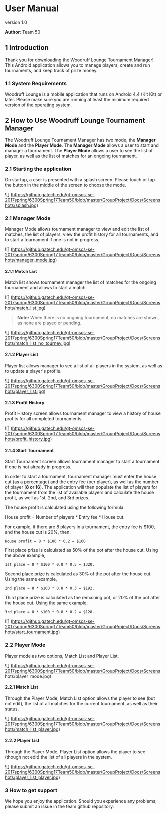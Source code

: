 # User Manual

version 1.0

**Author**: Team 50

## 1 Introduction

Thank you for downloading the Woodruff Lounge Tournament Manager! This Android application allows you to manage players, create and run tournaments, and keep track of prize money. 

### 1.1 System Requirements

Woodruff Lounge	is a mobile application that runs on Android 4.4 (Kit Kit) or later. Please make sure you are running at least the minimum required version of the operating system. 

## 2 How to Use Woodruff Lounge Tournament Manager

The Woodruff Lounge Tournament Manager has two mode, the **Manager Mode** and the **Player Mode**. The **Manager Mode** allows a user to start and manager a tournament.  The **Player Mode** allows a user to see the list of player, as well as the list of matches for an ongoing tournament.  

### 2.1 Starting the application

On startup, a user is presented with a splash screen. Please touch or tap the button in the middle of the screen to choose the mode.  

![] (https://github.gatech.edu/gt-omscs-se-2017spring/6300Spring17Team50/blob/master/GroupProject/Docs/Screenshots/splash.jpg)

### 2.1 Manager Mode

Manager Mode allows tournament manager to view and edit the list of matches, the list of players, view the profit history for all tournaments, and to start a tournament if one is not in progress.

![] (https://github.gatech.edu/gt-omscs-se-2017spring/6300Spring17Team50/blob/master/GroupProject/Docs/Screenshots/manager_mode.jpg)

#### 2.1.1 Match List

Match list shows tournament manager the list of matches for the ongoing tournament and allows to start a match.

![] (https://github.gatech.edu/gt-omscs-se-2017spring/6300Spring17Team50/blob/master/GroupProject/Docs/Screenshots/match_list.jpg)

> **Note:** When there is no ongoing tournament, no matches are shown, as none are played or pending.

![] (https://github.gatech.edu/gt-omscs-se-2017spring/6300Spring17Team50/blob/master/GroupProject/Docs/Screenshots/match_list_no_tourney.jpg)


#### 2.1.2 Player List

Player list allows manager to see a list of all players in the system, as well as to update a player's profile.

![] (https://github.gatech.edu/gt-omscs-se-2017spring/6300Spring17Team50/blob/master/GroupProject/Docs/Screenshots/player_list.jpg)

#### 2.1.3 Profit History

Profit History screen allows tournament manager to view a history of house profits for all completed tournaments.

![] (https://github.gatech.edu/gt-omscs-se-2017spring/6300Spring17Team50/blob/master/GroupProject/Docs/Screenshots/profit_history.jpg)

#### 2.1.4 Start Tournament

Start Tournament screen allows tournament manager to start a tournament if one is not already in progress.

In order to start a tournament, tournament manager must enter the house cut (as a percentage) and the entry fee (per player), as well as the number of player (**8 or 16**). The application will then populate the list of players for the tournament from the list of available players and calculate  the house profit, as well as 1st, 2nd, and 3rd prizes.

The house profit is calculated using the following formula:

House profit = Number of players * Entry fee * House cut.

For example, if there are 8 players in a tournament, the entry fee is $100, and the house cut is 20%, then:

```
House profit = 8 * $100 * 0.2 = $160
```

First place prize is calculated as 50% of the pot after the house cut.  Using the above example,

```
1st place = 8 * $100 * 0.8 * 0.5 = $320.
```

Second place prize is calculated as 30% of the pot after the house cut. Using the same example,

```
2nd place = 8 * $100 * 0.8 * 0.3 = $192.
```

Third place prize is calculated as the remaining pot, or 20% of the pot after the house cut.  Using the same example,

```
3rd place = 8 * $100 * 0.8 * 0.2 = $128.
```
 
![] (https://github.gatech.edu/gt-omscs-se-2017spring/6300Spring17Team50/blob/master/GroupProject/Docs/Screenshots/start_tournament.jpg)

### 2.2 Player Mode

Player mode as two options, Match List and Player List.

![] (https://github.gatech.edu/gt-omscs-se-2017spring/6300Spring17Team50/blob/master/GroupProject/Docs/Screenshots/player_mode.jpg)

#### 2.2.1 Match List 

Through the Player Mode, Match List option allows the player to see (but not edit), the list of all matches for the current tournament, as well as their status.


![] (https://github.gatech.edu/gt-omscs-se-2017spring/6300Spring17Team50/blob/master/GroupProject/Docs/Screenshots/match_list_player.jpg)

#### 2.2.2 Player List

Through the Player Mode, Player List option allows the player to see (though not edit) the list of all players in the system.

![] (https://github.gatech.edu/gt-omscs-se-2017spring/6300Spring17Team50/blob/master/GroupProject/Docs/Screenshots/player_list_player.jpg)

### 3 How to get support

We hope you enjoy the application. Should you experience any problems, please submit an issue in the team github repository.
